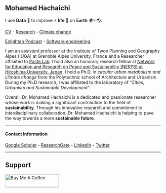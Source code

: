 ## Mohamed Hachaichi 

I use __Data__ 🔢 to improve ⚡ __life__ 🌱 on __Earth__ 🌍✨🌎.

[CV](https://docs.google.com/document/d/13JBk-icJjf_6psBvQdHXmSclHUYyBfXf/edit?usp=sharing&ouid=101260051385549215271&rtpof=true&sd=true) - [Research](./Research/Research.md) - 
[Climate change](./Blog/COP.md)


[Enlighten Podcast](https://www.youtube.com/channel/UCdJSjE9TTQqJOnYjjloJHfA) - [Software engineering](https://pypi.org/project/Geosis/) 

I am an assistant professor at the Institute of Twon Planning and Geography Alpes (IUGA) at Grenoble Alpes University, France and a Researcher affilaited to [Pacte Lab](https://www.pacte-grenoble.fr/fr/mohamed-nour-el-islem-hachaichi). I hold also an honorary research fellow at [Network for Education and Research on Peace and Sustainability (NERPS) at Hiroshima University, Japan](https://nerps.org/research-fellows-and-associates/). I hold a Ph.D. in *circular urban metabolism and climate change* from the Polytechnic school of Architecture and Urbanism. During my Ph.D research, I was affiliated to the laboratory of _"Cities, Urbanism and Sustainable Development"_.

Overall, Dr. Mohamed Hachaichi is a dedicated and passionate researcher whose work is making a significant contribution to the field of __sustainability__. Through his innovative research and commitment to interdisciplinary collaboration, Dr. Mohamed Hachaichi is helping to pave the way towards a more **sustainable future**.

----------
#### Contact Information 
 
[Google Scholar](https://scholar.google.com/citations?user=xaceBrYAAAAJ&hl=en) - [ResearchGate](https://www.researchgate.net/profile/Mohamed-Hachaichi) - [LinkedIn](https://www.linkedin.com/in/mohamed-hachaichi-07017212a/) - [Twitter](https://twitter.com/med_hachaichi)

---------------

## Support 

<a href="https://www.buymeacoffee.com/mohamedhacJ" target="_blank"><img src="https://www.buymeacoffee.com/assets/img/custom_images/purple_img.png" alt="Buy Me A Coffee" style="height: 41px !important;width: 174px !important;box-shadow: 0px 3px 2px 0px rgba(190, 190, 190, 0.5) !important;-webkit-box-shadow: 0px 3px 2px 0px rgba(190, 190, 190, 0.5) !important;" ></a>
